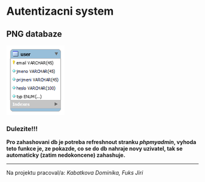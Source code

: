 # Autentizacni system
## PNG databaze
![alt text](https://github.com/Dontjirka/Autentizacni_system/blob/main/novy_ukol/User.png)
### Dulezite!!!
**Pro zahashovani db je potreba refreshnout stranku *phpmyadmin*, vyhoda teto funkce je, ze pokazde, co se do db nahraje novy uzivatel, tak se automaticky (zatim nedokoncene) zahashuje.**
___
Na projektu pracoval/a: *Kabatkova Dominika, Fuks Jiri*